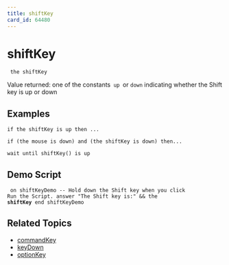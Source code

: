 ```yaml
---
title: shiftKey
card_id: 64480
---
```


# shiftKey

<code><pre>
the shiftKey
</pre></code>

Value returned: one of the constants<code> up </code>or <code>down</code> indicating whether the Shift key is up or down 


## Examples

```
if the shiftKey is up then ...

if (the mouse is down) and (the shiftKey is down) then...

wait until shiftKey() is up
```

## Demo Script

<code><pre>
on shiftKeyDemo
  -- Hold down the Shift key when you click Run the Script.
  answer "The Shift key is:" && the <b>shiftKey</b>
end shiftKeyDemo
</pre></code>

## Related Topics

* [commandKey](/HyperTalkReference/functions/commandKey)
* [keyDown](/HyperTalkReference/commands/keyDown)
* [optionKey](/HyperTalkReference/functions/optionKey)
